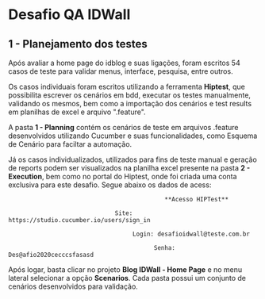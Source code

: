# Desafio QA IDWall

## 1 - Planejamento dos testes
  Após avaliar a home page do idblog e suas ligações, foram escritos 54 casos de teste para validar menus, interface, pesquisa, entre outros. 
  
  Os casos individuais foram escritos utilizando a ferramenta **Hiptest**, que possibilita escrever os cenários em bdd, executar os testes manualmente, validando os mesmos, bem como a importação dos cenários e test results em planilhas de excel e arquivo ".feature". 
  
  A pasta **1 - Planning** contém os cenários de teste em arquivos .feature desenvolvidos utilizando Cucumber e suas funcionalidades, como Esquema de Cenário para faciltar a automação. 
  
  Já os casos individualizados, utilizados para fins de teste manual e geração de reports podem ser visualizados na planilha excel presente na pasta **2 - Execution**, bem como no portal do Hiptest, onde foi criada uma conta exclusiva para este desafio. Segue abaixo os dados de acess:

                                                **Acesso HIPTest**

                                  Site: https://studio.cucumber.io/users/sign_in

                                       Login: desafioidwall@teste.com.br

                                             Senha: Des@afio2020cecccsfasasd
              
Após logar, basta clicar no projeto **Blog IDWall - Home Page** e no menu lateral selecionar a opção **Scenarios**. Cada pasta possui um conjunto de cenários desenvolvidos para validação. 

